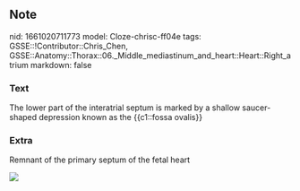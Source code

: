 ## Note
nid: 1661020711773
model: Cloze-chrisc-ff04e
tags: GSSE::!Contributor::Chris_Chen, GSSE::Anatomy::Thorax::06._Middle_mediastinum_and_heart::Heart::Right_atrium
markdown: false

### Text
<div class='toggle'>
  The lower part of the interatrial septum is marked by a shallow
  saucer-shaped depression known as the {{c1::fossa ovalis}}
</div>

### Extra
<p id="3ca26c11-c7cc-4495-a376-01b8c00006e6" class="">Remnant of
the primary septum of the fetal heart
<p id="3ca26c11-c7cc-4495-a376-01b8c00006e6" class=""><img src= 
"13427797_1230203717012625_2777689311334471882_n.jpg">
